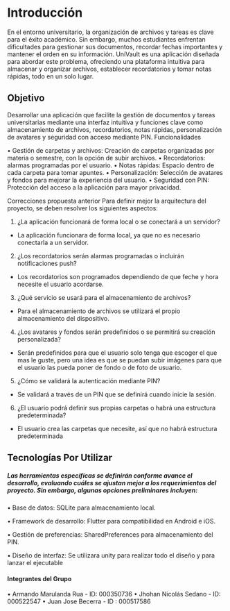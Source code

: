 # Introducción


En el entorno universitario, la organización de archivos y tareas es clave para el éxito académico. Sin embargo, muchos estudiantes enfrentan dificultades para gestionar sus documentos, recordar fechas importantes y mantener el orden en su información. UniVault es una aplicación diseñada para abordar este problema, ofreciendo una plataforma intuitiva para almacenar y organizar archivos, establecer recordatorios y tomar notas rápidas, todo en un solo lugar.


## Objetivo



Desarrollar una aplicación que facilite la gestión de documentos y tareas universitarias mediante una interfaz intuitiva y funciones clave como almacenamiento de archivos, recordatorios, notas rápidas, personalización de avatares y seguridad con acceso mediante PIN.
Funcionalidades


•	Gestión de carpetas y archivos: Creación de carpetas organizadas por materia o semestre, con la opción de subir archivos.
•	Recordatorios: alarmas programadas por el usuario.
•	Notas rápidas: Espacio dentro de cada carpeta para tomar apuntes.
•	Personalización: Selección de avatares y fondos para mejorar la experiencia del usuario.
•	Seguridad con PIN: Protección del acceso a la aplicación para mayor privacidad.


Correcciones propuesta anterior
Para definir mejor la arquitectura del proyecto, se deben resolver los siguientes aspectos:


1.	¿La aplicación funcionará de forma local o se conectará a un servidor?
-	La aplicación funcionara de forma local, ya que no es necesario conectarla a un servidor.

2.	¿Los recordatorios serán alarmas programadas o incluirán notificaciones push?
-	Los recordatorios son programados dependiendo de que feche y hora necesite el usuario acordarse.

3.	¿Qué servicio se usará para el almacenamiento de archivos?
-	Para el almacenamiento de archivos se utilizará el propio almacenamiento del dispositivo.

4.	¿Los avatares y fondos serán predefinidos o se permitirá su creación personalizada?
-	Serán predefinidos para que el usuario solo tenga que escoger el que mas le guste, pero una idea es que se puedan subir imágenes para que el usuario las pueda poner de fondo o de foto de usuario.

5.	¿Cómo se validará la autenticación mediante PIN?
-	Se validará a través de un PIN que se definirá cuando inicie la sesión.

6.	¿El usuario podrá definir sus propias carpetas o habrá una estructura predeterminada?
-	El usuario crea las carpetas que necesite, así que no habrá estructura predeterminada

## Tecnologías Por Utilizar


##### Las herramientas específicas se definirán conforme avance el desarrollo, evaluando cuáles se ajustan mejor a los requerimientos del proyecto. Sin embargo, algunas opciones preliminares incluyen:


•	Base de datos: SQLite para almacenamiento local.

•	Framework de desarrollo: Flutter para compatibilidad en Android e iOS.

•	Gestión de preferencias: SharedPreferences para almacenamiento del PIN.

•	Diseño de interfaz: Se utilizara unity para realizar todo el diseño y para lanzar el ejecutable

#### Integrantes del Grupo

•	Armando Marulanda Rua - ID: 000350736
•	Jhohan Nicolás Sedano - ID: 000522547
• Juan Jose Becerra - ID : 000517586
